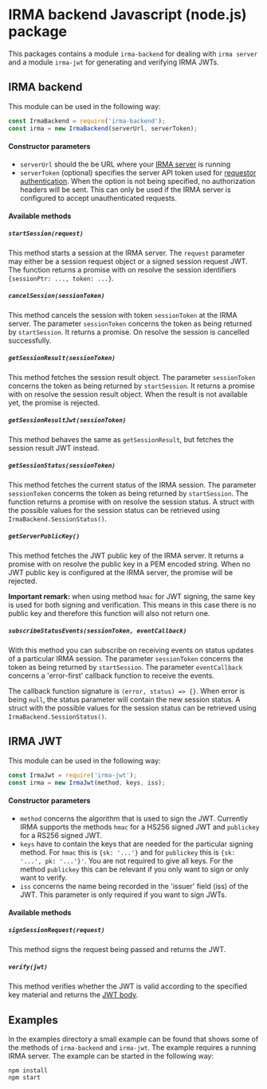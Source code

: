 # IRMA backend Javascript (node.js) package

This packages contains a module `irma-backend` for dealing with `irma server` and a module `irma-jwt`
for generating and verifying IRMA JWTs.

## IRMA backend
This module can be used in the following way:
```javascript
const IrmaBackend = require('irma-backend');
const irma = new IrmaBackend(serverUrl, serverToken);
```
#### Constructor parameters

 - `serverUrl` should the be URL where your [IRMA server](https://irma.app/docs/irma-server/)
   is running
 - `serverToken` (optional) specifies the server API token used for
   [requestor authentication](https://irma.app/docs/irma-server/#requestor-authentication).
   When the option is not being specified, no authorization headers will be sent. This can
   only be used if the IRMA server is configured to accept unauthenticated requests.

#### Available methods
##### `startSession(request)`
This method starts a session at the IRMA server. The `request` parameter may either
be a session request object or a signed session request JWT. The function returns
a promise with on resolve the session identifiers `{sessionPtr: ..., token: ...}`.

##### `cancelSession(sessionToken)`
This method cancels the session with token `sessionToken` at the IRMA server. The parameter
`sessionToken` concerns the token as being returned by `startSession`. It returns a promise.
On resolve the session is cancelled successfully.

##### `getSessionResult(sessionToken)`
This method fetches the session result object. The parameter `sessionToken` concerns the token
as being returned by `startSession`. It returns a promise with on resolve the session
result object. When the result is not available yet, the promise is rejected.

##### `getSessionResultJwt(sessionToken)`
This method behaves the same as `getSessionResult`, but fetches the session result JWT instead.

##### `getSessionStatus(sessionToken)`
This method fetches the current status of the IRMA session. The parameter `sessionToken` concerns
the token as being returned by `startSession`. The function returns a promise with on resolve
the session status. A struct with the possible values for the session status can be retrieved
using `IrmaBackend.SessionStatus()`.

##### `getServerPublicKey()`
This method fetches the JWT public key of the IRMA server. It returns a promise with on resolve
the public key in a PEM encoded string. When no JWT public key is configured at the IRMA server,
the promise will be rejected.

**Important remark:** when using method `hmac` for JWT signing, the same key is used for both
signing and verification. This means in this case there is no public key and therefore this
function will also not return one.

##### `subscribeStatusEvents(sessionToken, eventCallback)`
With this method you can subscribe on receiving events on status updates of a particular IRMA
session. The parameter `sessionToken` concerns the token as being returned by `startSession`.
The parameter `eventCallback` concerns a 'error-first' callback function to receive the events.

The callback function signature is `(error, status) => {}`. When error is being `null`, the status
parameter will contain the new session status. A struct with the possible values for the session
status can be retrieved using `IrmaBackend.SessionStatus()`.

## IRMA JWT
This module can be used in the following way:
```javascript
const IrmaJwt = require('irma-jwt');
const irma = new IrmaJwt(method, keys, iss);
```

#### Constructor parameters
 - `method` concerns the algorithm that is used to sign the JWT. Currently IRMA supports the methods
   `hmac` for a HS256 signed JWT and `publickey` for a RS256 signed JWT.
 - `keys` have to contain the keys that are needed for the particular signing method. For `hmac` this is
   `{sk: '...'}` and for `publickey` this is `{sk: '...', pk: '...'}'`. You are not required to give all
   keys. For the method `publickey` this can be relevant if you only want to sign or only want to verify.
 - `iss` concerns the name being recorded in the 'issuer' field (iss) of the JWT. This parameter is only
   required if you want to sign JWTs.

#### Available methods
##### `signSessionRequest(request)`
This method signs the request being passed and returns the JWT.

##### `verify(jwt)`
This method verifies whether the JWT is valid according to the specified key material and
returns the [JWT body](https://irma.app/docs/session-requests/#jwts-signed-session-requests).

## Examples
In the examples directory a small example can be found that shows some of the methods of `irma-backend`
and `irma-jwt`. The example requires a running IRMA server. The example can be started in the following way:
```
npm install
npm start
```
